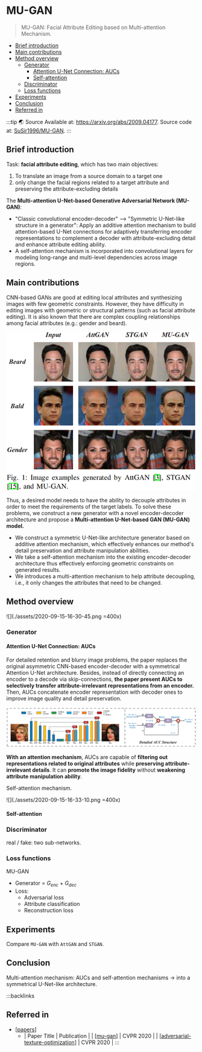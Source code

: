 # MU-GAN

> MU-GAN: Facial Attribute Editing based on Multi-attention Mechanism.

- [Brief introduction](#brief-introduction)
- [Main contributions](#main-contributions)
- [Method overview](#method-overview)
	- [Generator](#generator)
		- [Attention U-Net Connection: AUCs](#attention-u-net-connection-aucs)
		- [Self-attention](#self-attention)
	- [Discriminator](#discriminator)
	- [Loss functions](#loss-functions)
- [Experiments](#experiments)
- [Conclusion](#conclusion)
- [Referred in](#referred-in)

:::tip 🌏 Source
Available at: <https://arxiv.org/abs/2009.04177>. Source code at: [SuSir1996/MU-GAN](https://github.com/SuSir1996/MU-GAN).
:::

## Brief introduction

Task: **facial attribute editing**, which has two main objectives:

1. To translate an image from a source domain to a target one
2. only change the facial regions related to a target attribute and preserving the attribute-excluding details

The **Multi-attention U-Net-based Generative Adversarial Network (MU-GAN)**:

- "Classic convolutional encoder-decoder" --> "Symmetric U-Net-like structure in a generator": Apply an additive attention mechanism to build attention-based U-Net connections for adaptively transferring encoder representations to complement a decoder with attribute-excluding detail and enhance attribute editing ability.
- A self-attention mechanism is incorporated into convolutional layers for modeling long-range and multi-level dependencies across image regions.

## Main contributions

CNN-based GANs are good at editing local attributes and synthesizing images with few geometric constraints. However, they have difficulty in editing images with geometric or structural patterns (such as facial attribute editing). It is also known that there are complex coupling relationships among facial attributes (e.g.: gender and beard).

![](./assets/2020-09-14-18-51-47.png)

Thus, a desired model needs to have the ability to decouple attributes in order to meet the requirements of the target labels. To solve these problems, we construct a new generator with a novel encoder-decoder architecture and propose a **Multi-attention U-Net-based GAN (MU-GAN) model.**

- We construct a symmetric U-Net-like architecture generator based on additive attention mechanism, which effectively enhances our method's detail preservation and attribute manipulation abilities.
- We take a self-attention mechanism into the existing encoder-decoder architecture thus effectively enforcing geometric constraints on generated results.
- We introduces a multi-attention mechanism to help attribute decoupling, i.e., it only changes the attributes that need to be changed.

## Method overview

![](./assets/2020-09-15-16-30-45.png =400x)

### Generator

#### Attention U-Net Connection: AUCs

For detailed retention and blurry image problems, the paper replaces the original asymmetric CNN-based encoder-decoder with a symmetrical Attention U-Net architecture. Besides, instead of directly connecting an encoder to a decode via skip-connections, **the paper present AUCs to selectively transfer attribute-irrelevant representations from an encoder.** Then, AUCs concatenate encoder representation with decoder ones to improve image quality and detail preservation.

![](./assets/2020-09-15-16-32-53.png)

**With an attention mechanism**, AUCs are capable of **filtering out representations related to original attributes** while **preserving attribute-irrelevant details**. It can **promote the image fidelity** without **weakening attribute manipulation ability**.

Self-attention mechanism.

![](./assets/2020-09-15-16-33-10.png =400x)

#### Self-attention

### Discriminator

real / fake: two sub-networks.

### Loss functions

MU-GAN

- Generator = $G_{enc}$ + $G_{dec}$
- Loss:
    - Adversarial loss
    - Attribute classification
    - Reconstruction loss

## Experiments

Compare `MU-GAN` with `AttGAN` and `STGAN`.

## Conclusion

Multi-attention mechanism: AUCs and self-attention mechanisms → into a symmetrical U-Net-like architecture.

:::backlinks
## Referred in
* [[papers]]
	* | Paper Title                          | Publication |
| [[mu-gan]]                           | CVPR 2020   |
| [[adversarial-texture-optimization]] | CVPR 2020   |
:::

[//begin]: # "Autogenerated link references for markdown compatibility"
[papers]: papers.md "Papers"
[mu-gan]: mu-gan.md "MU-GAN"
[adversarial-texture-optimization]: adversarial-texture-optimization.md "Adversarial Texture Optimization"
[//end]: # "Autogenerated link references"
